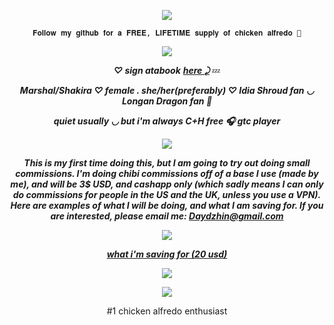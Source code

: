 <p align="Center">
<img src="https://komarev.com/ghpvc/?username=verciless&label=Little+Idia's!&color=0099ff"
  </p>

<p align="center"> <code style="color" : lightskyblue">𝐅𝐨𝐥𝐥𝐨𝐰 𝐦𝐲 𝐠𝐢𝐭𝐡𝐮𝐛 𝐟𝐨𝐫 𝐚 𝐅𝐑𝐄𝐄, 𝐋𝐈𝐅𝐄𝐓𝐈𝐌𝐄 𝐬𝐮𝐩𝐩𝐥𝐲 𝐨𝐟 𝐜𝐡𝐢𝐜𝐤𝐞𝐧 𝐚𝐥𝐟𝐫𝐞𝐝𝐨 🤑</code>  </p>

</p>

<p align="center">
<img src="https://github.com/user-attachments/assets/45a92b90-5eb7-4971-a8ee-58ca601ba361"
  </p>


***<p align="center"> ♡ sign atabook*** ***<a href="https://verciless.atabook.org/">here ⤸</a>*** 💤 </p>
***<p align="center"> Marshal/Shakira ♡ female . she/her(preferably) ♡ Idia Shroud fan ◡ Longan Dragon fan 🥞 </p>***
***<p align="center"> quiet usually ◡ but i'm always C+H free 🎧 gtc player*** </p>
<p align="center">
<img src="https://github.com/user-attachments/assets/ca46c72c-8d98-499f-a31c-01df24935e77"
</p>

***<p align="center"> This is my first time doing this, but I am going to try out doing small commissions. I'm doing chibi commissions off of a base I use (made by me), and will be 3$ USD, and cashapp only (which sadly means I can only do commissions for people in the US and the UK, unless you use a VPN). Here are examples of what I will be doing, and what I am saving for. If you are interested, please email me: Daydzhin@gmail.com </p>***

<p align="center">
  <img src="https://github.com/user-attachments/assets/fcd9e78d-d3eb-4ab2-beda-3bcaa1dfa75d"
    </p>

***<p align="center"> <a href="https://plushwonderland.com/products/presale-plush-wonderland-the-digital-mage-plush-20-cm-fanmade?_pos=1&_sid=16836d2de&_ss=r&variant=42366555783345)">what i'm saving for (20 usd) </a> </p>***
  <p align="center">
  <img src="https://github.com/user-attachments/assets/e600d1bf-f3a8-421e-b2dd-83cbedad9cdf" </p>

<p align="center">
<img src="https://github.com/user-attachments/assets/ca46c72c-8d98-499f-a31c-01df24935e77"
</p>

<p align="center">#1 chicken alfredo enthusiast</p>
